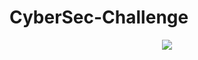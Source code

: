 # CyberSec-Challenge

<p align="center"> <img src="https://user-images.githubusercontent.com/114330677/234262671-a8f3675e-30b1-4b26-99af-4cd2ad2b0c5d.jpeg" /> </p>


